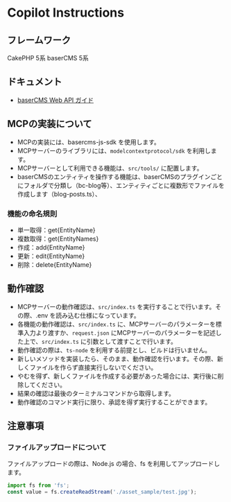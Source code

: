 # Copilot Instructions

## フレームワーク
CakePHP 5系
baserCMS 5系

## ドキュメント
- [baserCMS Web API ガイド](https://baserproject.github.io/5/web_api/)

## MCPの実装について
- MCPの実装には、basercms-js-sdk を使用します。
- MCPサーバーのライブラリには、`modelcontextprotocol/sdk` を利用します。
- MCPサーバーとして利用できる機能は、`src/tools/` に配置します。
- baserCMSのエンティティを操作する機能は、baserCMSのプラグインごとにフォルダで分類し（bc-blog等）、エンティティごとに複数形でファイルを作成します（blog-posts.ts）、

### 機能の命名規則
- 単一取得：get{EntityName}
- 複数取得：get{EntityNames}
- 作成：add{EntityName}
- 更新：edit{EntityName}
- 削除：delete{EntityName}

## 動作確認
- MCPサーバーの動作確認は、`src/index.ts` を実行することで行います。その際、.env を読み込む仕様になっています。
- 各機能の動作確認は、`src/index.ts` に、MCPサーバーのパラメーターを標準入力より渡すか、`request.json` にMCPサーバーのパラメーターを記述した上で、`src/index.ts` に引数として渡すことで行います。
- 動作確認の際は、`ts-node` を利用する前提とし、ビルドは行いません。
- 新しいメソッドを実装したら、そのまま、動作確認を行います。その際、新しくファイルを作らず直接実行しないでください。
- やむを得ず、新しくファイルを作成する必要があった場合には、実行後に削除してください。
- 結果の確認は最後のターミナルコマンドから取得します。
- 動作確認のコマンド実行に限り、承認を得ず実行することができます。

## 注意事項

### ファイルアップロードについて
ファイルアップロードの際は、Node.js の場合、fs を利用してアップロードします。

```typescript
import fs from 'fs';
const value = fs.createReadStream('./asset_sample/test.jpg');
```
